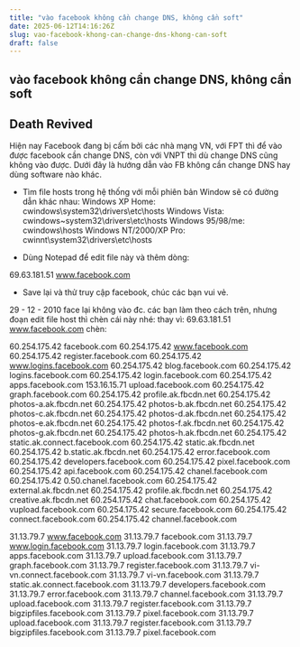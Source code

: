 ```yaml
---
title: "vào facebook không cần change DNS, không cần soft"
date: 2025-06-12T14:16:26Z
slug: vao-facebook-khong-can-change-dns-khong-can-soft
draft: false
---
```


## vào facebook không cần change DNS, không cần soft

## Death Revived

Hiện nay Facebook đang bị cấm bởi các nhà mạng VN, với FPT thì để vào được facebook cần change DNS, còn với VNPT thì dù change DNS cũng không vào được. Dưới đây là hướng dẫn vào FB không cần change DNS hay dùng software nào khác.
- Tìm file hosts trong hệ thống với mỗi phiên bản Window sẽ có đường dẫn khác nhau:
Windows XP Home: cwindows\system32\drivers\etc\hosts
Windows Vista: cwindows\~system32\drivers\etc\hosts
Windows 95/98/me: cwindows\hosts
Windows NT/2000/XP Pro: cwinnt\system32\drivers\etc\hosts



- Dùng Notepad để edit file này và thêm dòng:

69.63.181.51 www.facebook.com





- Save lại và thử truy cập facebook, chúc các bạn vui vẻ.

29 - 12 - 2010 face lại không vào đc.
các bạn làm theo cách trên, nhưng đoạn edit file host thì chèn cái này nhé:
thay vì: 69.63.181.51 www.facebook.com
chèn:

60.254.175.42 facebook.com 
60.254.175.42 www.facebook.com 
60.254.175.42 register.facebook.com 
60.254.175.42 www.logins.facebook.com 
60.254.175.42 blog.facebook.com 
60.254.175.42 logins.facebook.com 
60.254.175.42 login.facebook.com 
60.254.175.42 apps.facebook.com 
153.16.15.71 upload.facebook.com 
60.254.175.42 graph.facebook.com 
60.254.175.42 profile.ak.fbcdn.net 
60.254.175.42 photos-a.ak.fbcdn.net 
60.254.175.42 photos-b.ak.fbcdn.net 
60.254.175.42 photos-c.ak.fbcdn.net 
60.254.175.42 photos-d.ak.fbcdn.net 
60.254.175.42 photos-e.ak.fbcdn.net 
60.254.175.42 photos-f.ak.fbcdn.net 
60.254.175.42 photos-g.ak.fbcdn.net 
60.254.175.42 photos-h.ak.fbcdn.net 
60.254.175.42 static.ak.connect.facebook.com 
60.254.175.42 static.ak.fbcdn.net 
60.254.175.42 b.static.ak.fbcdn.net 
60.254.175.42 error.facebook.com 
60.254.175.42 developers.facebook.com 
60.254.175.42 pixel.facebook.com 
60.254.175.42 api.facebook.com 
60.254.175.42 chanel.facebook.com 
60.254.175.42 0.50.chanel.facebook.com 
60.254.175.42 external.ak.fbcdn.net 
60.254.175.42 profile.ak.fbcdn.net 
60.254.175.42 creative.ak.fbcdn.net 
60.254.175.42 chat.facebook.com 
60.254.175.42 vupload.facebook.com 
60.254.175.42 secure.facebook.com 
60.254.175.42 connect.facebook.com 
60.254.175.42 channel.facebook.com

31.13.79.7 www.facebook.com
31.13.79.7 facebook.com
31.13.79.7 www.login.facebook.com
31.13.79.7 login.facebook.com
31.13.79.7 apps.facebook.com
31.13.79.7 upload.facebook.com
31.13.79.7 graph.facebook.com
31.13.79.7 register.facebook.com
31.13.79.7 vi-vn.connect.facebook.com
31.13.79.7 vi-vn.facebook.com
31.13.79.7 static.ak.connect.facebook.com
31.13.79.7 developers.facebook.com
31.13.79.7 error.facebook.com
31.13.79.7 channel.facebook.com
31.13.79.7 upload.facebook.com
31.13.79.7 register.facebook.com
31.13.79.7 bigzipfiles.facebook.com
31.13.79.7 pixel.facebook.com
31.13.79.7 upload.facebook.com
31.13.79.7 register.facebook.com
31.13.79.7 bigzipfiles.facebook.com
31.13.79.7 pixel.facebook.com